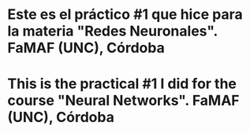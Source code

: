 # Este es el práctico #1 que hice para la materia "Redes Neuronales". FaMAF (UNC), Córdoba

# This is the practical #1 I did for the course "Neural Networks". FaMAF (UNC), Córdoba
